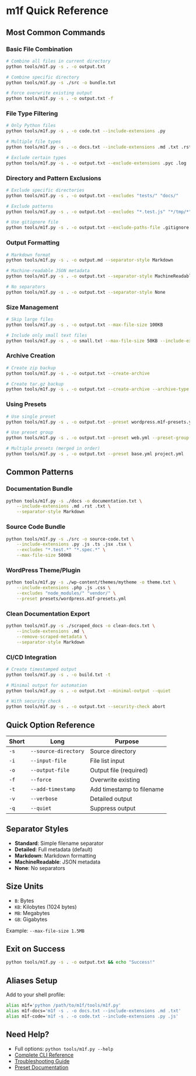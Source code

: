 # m1f Quick Reference

## Most Common Commands

### Basic File Combination
```bash
# Combine all files in current directory
python tools/m1f.py -s . -o output.txt

# Combine specific directory
python tools/m1f.py -s ./src -o bundle.txt

# Force overwrite existing output
python tools/m1f.py -s . -o output.txt -f
```

### File Type Filtering
```bash
# Only Python files
python tools/m1f.py -s . -o code.txt --include-extensions .py

# Multiple file types
python tools/m1f.py -s . -o docs.txt --include-extensions .md .txt .rst

# Exclude certain types
python tools/m1f.py -s . -o output.txt --exclude-extensions .pyc .log
```

### Directory and Pattern Exclusions
```bash
# Exclude specific directories
python tools/m1f.py -s . -o output.txt --excludes "tests/" "docs/"

# Exclude patterns
python tools/m1f.py -s . -o output.txt --excludes "*.test.js" "*/tmp/*"

# Use gitignore file
python tools/m1f.py -s . -o output.txt --exclude-paths-file .gitignore
```

### Output Formatting
```bash
# Markdown format
python tools/m1f.py -s . -o output.md --separator-style Markdown

# Machine-readable JSON metadata
python tools/m1f.py -s . -o output.txt --separator-style MachineReadable

# No separators
python tools/m1f.py -s . -o output.txt --separator-style None
```

### Size Management
```bash
# Skip large files
python tools/m1f.py -s . -o output.txt --max-file-size 100KB

# Include only small text files
python tools/m1f.py -s . -o small.txt --max-file-size 50KB --include-extensions .txt .md
```

### Archive Creation
```bash
# Create zip backup
python tools/m1f.py -s . -o output.txt --create-archive

# Create tar.gz backup
python tools/m1f.py -s . -o output.txt --create-archive --archive-type tar.gz
```

### Using Presets
```bash
# Use single preset
python tools/m1f.py -s . -o output.txt --preset wordpress.m1f-presets.yml

# Use preset group
python tools/m1f.py -s . -o output.txt --preset web.yml --preset-group frontend

# Multiple presets (merged in order)
python tools/m1f.py -s . -o output.txt --preset base.yml project.yml
```

## Common Patterns

### Documentation Bundle
```bash
python tools/m1f.py -s ./docs -o documentation.txt \
    --include-extensions .md .rst .txt \
    --separator-style Markdown
```

### Source Code Bundle
```bash
python tools/m1f.py -s ./src -o source-code.txt \
    --include-extensions .py .js .ts .jsx .tsx \
    --excludes "*.test.*" "*.spec.*" \
    --max-file-size 500KB
```

### WordPress Theme/Plugin
```bash
python tools/m1f.py -s ./wp-content/themes/mytheme -o theme.txt \
    --include-extensions .php .js .css \
    --excludes "node_modules/" "vendor/" \
    --preset presets/wordpress.m1f-presets.yml
```

### Clean Documentation Export
```bash
python tools/m1f.py -s ./scraped_docs -o clean-docs.txt \
    --include-extensions .md \
    --remove-scraped-metadata \
    --separator-style Markdown
```

### CI/CD Integration
```bash
# Create timestamped output
python tools/m1f.py -s . -o build.txt -t

# Minimal output for automation
python tools/m1f.py -s . -o output.txt --minimal-output --quiet

# With security check
python tools/m1f.py -s . -o output.txt --security-check abort
```

## Quick Option Reference

| Short | Long | Purpose |
|-------|------|---------|
| `-s` | `--source-directory` | Source directory |
| `-i` | `--input-file` | File list input |
| `-o` | `--output-file` | Output file (required) |
| `-f` | `--force` | Overwrite existing |
| `-t` | `--add-timestamp` | Add timestamp to filename |
| `-v` | `--verbose` | Detailed output |
| `-q` | `--quiet` | Suppress output |

## Separator Styles

- **Standard**: Simple filename separator
- **Detailed**: Full metadata (default)
- **Markdown**: Markdown formatting
- **MachineReadable**: JSON metadata
- **None**: No separators

## Size Units

- `B`: Bytes
- `KB`: Kilobytes (1024 bytes)
- `MB`: Megabytes
- `GB`: Gigabytes

Example: `--max-file-size 1.5MB`

## Exit on Success

```bash
python tools/m1f.py -s . -o output.txt && echo "Success!"
```

## Aliases Setup

Add to your shell profile:
```bash
alias m1f='python /path/to/m1f/tools/m1f.py'
alias m1f-docs='m1f -s . -o docs.txt --include-extensions .md .txt'
alias m1f-code='m1f -s . -o code.txt --include-extensions .py .js'
```

## Need Help?

- Full options: `python tools/m1f.py --help`
- [Complete CLI Reference](./07_cli_reference.md)
- [Troubleshooting Guide](./08_troubleshooting.md)
- [Preset Documentation](./02_m1f_presets.md)